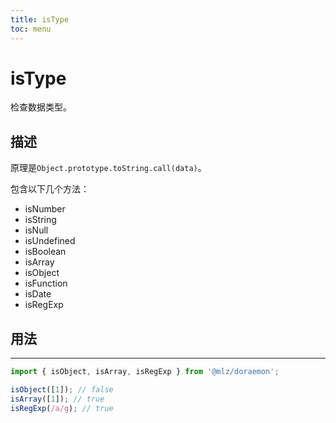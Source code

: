 ```yaml
---
title: isType
toc: menu
---
```


# isType
检查数据类型。

## 描述
原理是`Object.prototype.toString.call(data)`。

包含以下几个方法：
- isNumber
- isString
- isNull
- isUndefined
- isBoolean
- isArray
- isObject
- isFunction
- isDate
- isRegExp

## 用法
***
```typescript
import { isObject, isArray, isRegExp } from '@mlz/doraemon';

isObject([1]); // false
isArray([1]); // true
isRegExp(/a/g); // true
```